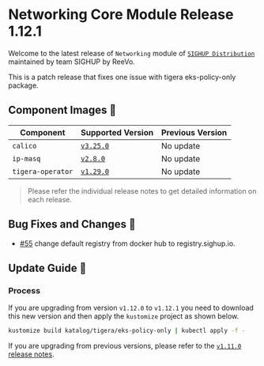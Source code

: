 # Networking Core Module Release 1.12.1

Welcome to the latest release of `Networking` module of [`SIGHUP Distribution`](https://github.com/sighupio/distribution) maintained by team SIGHUP by ReeVo.

This is a patch release that fixes one issue with tigera eks-policy-only package.

## Component Images 🚢

| Component         | Supported Version                                                                | Previous Version |
| ----------------- | -------------------------------------------------------------------------------- | ---------------- |
| `calico`          | [`v3.25.0`](https://projectcalico.docs.tigera.io/archive/v3.25/release-notes/)   | No update        |
| `ip-masq`         | [`v2.8.0`](https://github.com/kubernetes-sigs/ip-masq-agent/releases/tag/v2.5.0) | No update        |
| `tigera-operator` | [`v1.29.0`](https://github.com/tigera/operator/releases/tag/v1.29.0)             | No update        |

> Please refer the individual release notes to get detailed information on each release.

## Bug Fixes and Changes 🐛

- [#55](https://github.com/sighupio/module-networking/pull/55) change default registry from docker hub to registry.sighup.io.

## Update Guide 🦮

### Process

If you are upgrading from version `v1.12.0` to `v1.12.1` you need to download this new version and then apply the `kustomize` project as shown below.

```bash
kustomize build katalog/tigera/eks-policy-only | kubectl apply -f -
```

If you are upgrading from previous versions, please refer to the [`v1.11.0` release notes](https://github.com/sighupio/module-networking/releases/tag/v1.11.0).
